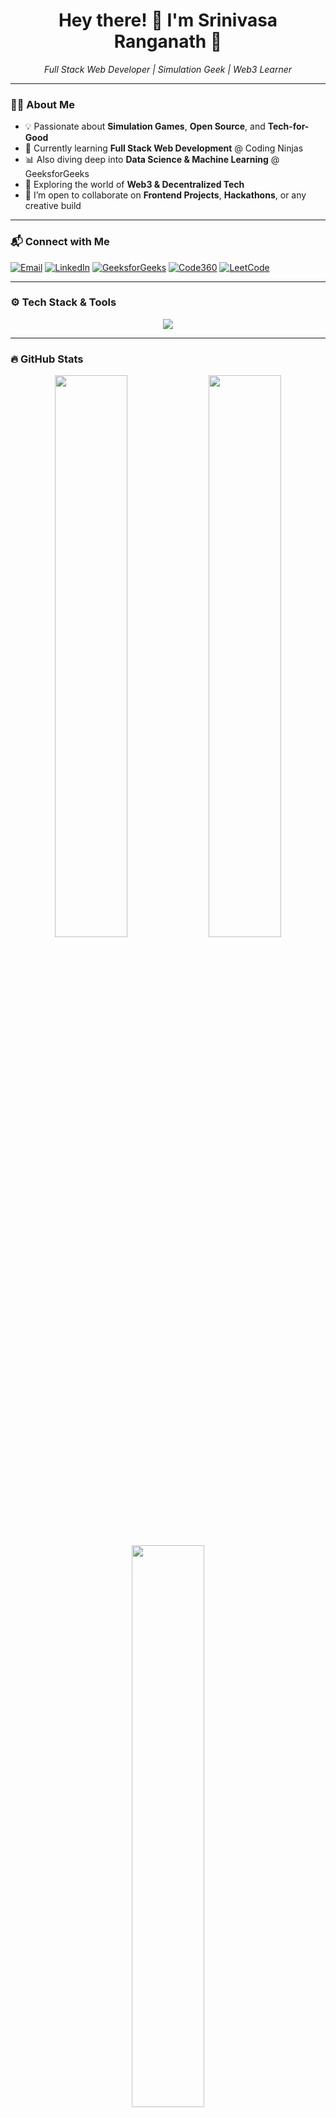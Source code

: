 
<h1 align="center">Hey there! 👋 I'm Srinivasa Ranganath 🚀</h1>

<p align="center">
  <i>Full Stack Web Developer | Simulation Geek | Web3 Learner</i>
</p>

---

### 👨‍💻 About Me

- 💡 Passionate about **Simulation Games**, **Open Source**, and **Tech-for-Good**
- 🌱 Currently learning **Full Stack Web Development** @ Coding Ninjas  
- 📊 Also diving deep into **Data Science & Machine Learning** @ GeeksforGeeks  
- 🔗 Exploring the world of **Web3 & Decentralized Tech**
- 🤝 I’m open to collaborate on **Frontend Projects**, **Hackathons**, or any creative build

---

### 📬 Connect with Me

[![Email](https://img.shields.io/badge/Email-D14836?style=for-the-badge&logo=gmail&logoColor=white)](mailto:ranganathsrinivasa95@gmail.com)
[![LinkedIn](https://img.shields.io/badge/LinkedIn-blue?style=for-the-badge&logo=linkedin&logoColor=white)](https://www.linkedin.com/in/b-srinivasa-ranganath-b3562b329)
[![GeeksforGeeks](https://img.shields.io/badge/GeeksforGeeks-darkgreen?style=for-the-badge&logo=geeksforgeeks&logoColor=white)](https://www.geeksforgeeks.org/user/srininivasa_ranganath/)
[![Code360](https://img.shields.io/badge/Code360-orange?style=for-the-badge&logo=naukri&logoColor=white)](https://www.naukri.com/code360/profile/topgun)
[![LeetCode](https://img.shields.io/badge/LeetCode-black?style=for-the-badge&logo=leetcode&logoColor=white)](https://leetcode.com/u/uInn4XILyH/)

---

### ⚙️ Tech Stack & Tools

<p align="center">
  <img src="https://skillicons.dev/icons?i=html,css,js,ts,react,nextjs,tailwind,nodejs,express,mongodb,mysql,python,git,github,postman,vscode" />
</p>

---

### 🔥 GitHub Stats

<p align="center">
  <img src="https://github-readme-stats.vercel.app/api?username=Maverick400x&show_icons=true&theme=tokyonight" width="48%" />
  <img src="https://github-readme-streak-stats.herokuapp.com?user=Maverick400x&theme=tokyonight" width="48%" />
  <img src="https://github-readme-stats.vercel.app/api/top-langs/?username=Maverick400x&layout=compact&theme=tokyonight" width="48%" />
</p>

---
### 🔥 Leetcode Stats
[![LeetCode Stats](https://leetcard.jacoblin.cool/uInn4XILyH?theme=dark&font=Fira%20Code&ext=activity)](https://leetcode.com/u/uInn4XILyH/)

[![LeetCode Stats](https://leetcard.jacoblin.cool/uInn4XILyH?theme=dark&font=Fira%20Code&ext=heatmap)](https://leetcode.com/u/uInn4XILyH/)
---

### 💡 Ask Me About

- Frontend Frameworks (React, Next.js)
- MongoDB + Node.js Backend Development
- WebSockets & Real-time Dashboards
- Git/GitHub Workflow
- Simulation Game Mechanics
- Productivity Tips for Developers

---

### 🧠 Currently Working On

- 🧮 A **Finance Tracker** with a MongoDB Repository Pattern  
- 📚 A **Student Management System** with Aggregation, Indexing  
- 📈 A **Live Stock Market Dashboard** with Real-Time Data & WebSockets  
- ☁️ **CryptoWeather Nexus**: A multi-API dashboard with React + Redux  

---

### 🚀 2025 Goals

- ✅ Land a **full-time Developer Role** 🧑‍💻  
- 🎯 Contribute to Open Source  
- 📦 Launch a Public SaaS Project  
- 🌍 Participate in 2+ Hackathons  
- 🧠 Complete a Full ML Capstone Project  
- 🧩 Build my own Simulation Game Prototype  

---

### 📄 View My Resume

<p align="center">
  <a href="https://www.overleaf.com/read/rjffpzvkmpbg#b98403" target="_blank">
    <img src="https://img.shields.io/badge/View%20Resume-Overleaf-blue?style=for-the-badge&logo=latex&logoColor=white" alt="Resume Link">
  </a>
</p>

---

### 📈 Visitor Count

<p align="center">
  <img src="https://komarev.com/ghpvc/?username=HarshitTiwari-20&style=flat-square&color=blue" alt="Visitor count"/>
</p>

---

<h3 align="center">✨ Let’s connect and innovate together! 🛠️</h3>
